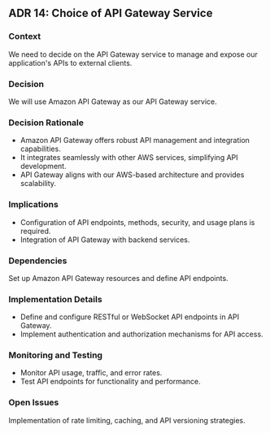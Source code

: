 ## ADR 14: Choice of API Gateway Service

### Context
We need to decide on the API Gateway service to manage and expose our application's APIs to external clients.

### Decision
We will use Amazon API Gateway as our API Gateway service.

### Decision Rationale

- Amazon API Gateway offers robust API management and integration capabilities.
- It integrates seamlessly with other AWS services, simplifying API development.
- API Gateway aligns with our AWS-based architecture and provides scalability.

### Implications
- Configuration of API endpoints, methods, security, and usage plans is required.
- Integration of API Gateway with backend services.

### Dependencies
Set up Amazon API Gateway resources and define API endpoints.

### Implementation Details
- Define and configure RESTful or WebSocket API endpoints in API Gateway.
- Implement authentication and authorization mechanisms for API access.
### Monitoring and Testing
- Monitor API usage, traffic, and error rates.
- Test API endpoints for functionality and performance.

### Open Issues
Implementation of rate limiting, caching, and API versioning strategies.
